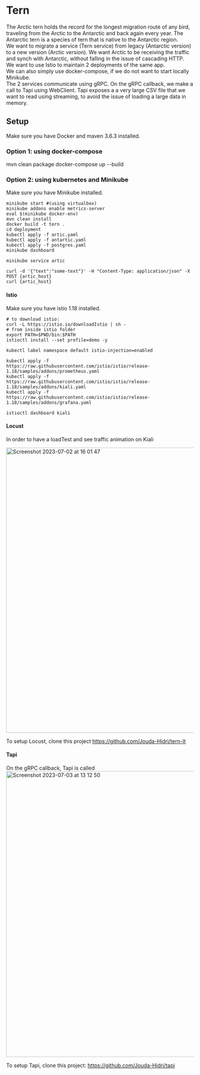 # Tern

The Arctic tern holds the record for the longest migration route of any bird, traveling from the Arctic to the Antarctic and back again every year. The Antarctic tern is a species of tern that is native to the Antarctic region.    
We want to migrate a service (Tern service) from legacy (Antarctic version) to a new version (Arctic version). We want Arctic to be receiving the traffic and synch with Antarctic, without falling in the issue of cascading HTTP.    
We want to use Istio to maintain 2 deployments of the same app.    
We can also simply use docker-compose, if we do not want to start locally Minikube.    
The 2 services communicate using gRPC. On the gRPC callback, we make a call to Tapi using WebClient. Tapi exposes a a very large CSV file that we want to read using streaming, to avoid the issue of loading a large data in memory.

## Setup

Make sure you have Docker and maven 3.6.3 installed.

### Option 1: using docker-compose

mvn clean package
docker-compose up --build

### Option 2: using kubernetes and Minikube

Make sure you have Minikube installed.    

````
minikube start #(using virtualbox)    
minikube addons enable metrics-server    
eval $(minikube docker-env)    
mvn clean install    
docker build -t tern .    
cd deployment    
kubectl apply -f artic.yaml    
kubectl apply -f antartic.yaml    
kubectl apply -f postgres.yaml
minikube dashboard
````

```minikube service artic```    

````
curl -d '{"text":"some-text"}' -H "Content-Type: application/json" -X POST {artic_host}    
curl {artic_host}
````

#### Istio
Make sure you have istio 1.18 installed.    

````
# to download istio:    
curl -L https://istio.io/downloadIstio | sh -
# from inside istio folder
export PATH=$PWD/bin:$PATH
istioctl install --set profile=demo -y

kubectl label namespace default istio-injection=enabled    

kubectl apply -f https://raw.githubusercontent.com/istio/istio/release-1.18/samples/addons/prometheus.yaml    
kubectl apply -f https://raw.githubusercontent.com/istio/istio/release-1.18/samples/addons/kiali.yaml    
kubectl apply -f https://raw.githubusercontent.com/istio/istio/release-1.18/samples/addons/grafana.yaml    

istioctl dashboard kiali
````


#### Locust
In order to have a loadTest and see traffic animation on Kiali

<img width="766" alt="Screenshot 2023-07-02 at 16 01 47" src="https://github.com/Jouda-Hidri/Tern/assets/30729085/f7c67457-2a28-4841-9a17-edfa6f826a08">

To setup Locust, clone this project https://github.com/Jouda-Hidri/tern-lt

#### Tapi
On the gRPC callback, Tapi is called    
<img width="768" alt="Screenshot 2023-07-03 at 13 12 50" src="https://github.com/Jouda-Hidri/Tern/assets/30729085/17763716-9c9e-4247-9e4b-70ad0819b54b">    

To setup Tapi, clone this project: https://github.com/Jouda-Hidri/tapi


